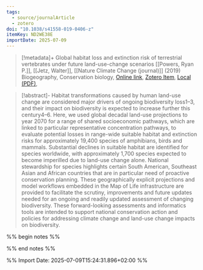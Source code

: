 ```yaml
---
tags:
  - source/journalArticle
  - zotero
doi: "10.1038/s41558-019-0406-z"
itemKey: ND2WE38E
importDate: 2025-07-09
---
```

>[!metadata]+
> Global habitat loss and extinction risk of terrestrial vertebrates under future land-use-change scenarios
> [[Powers, Ryan P.]], [[Jetz, Walter]], 
> [[Nature Climate Change (journal)]] (2019)
> Biogeography, Conservation biology, 
> [Online link](https://www.nature.com/articles/s41558-019-0406-z), [Zotero Item](zotero://select/library/items/ND2WE38E), [Local (PDF)](file://C:/Users/aburg/Documents/references/zotero/storage/I8TGJT7U/Powers2019_GlobalHabitat.pdf), 

>[!abstract]-
>Habitat transformations caused by human land-use change are considered major drivers of ongoing biodiversity loss1–3, and their impact on biodiversity is expected to increase further this century4–6. Here, we used global decadal land-use projections to year 2070 for a range of shared socioeconomic pathways, which are linked to particular representative concentration pathways, to evaluate potential losses in range-wide suitable habitat and extinction risks for approximately 19,400 species of amphibians, birds and mammals. Substantial declines in suitable habitat are identified for species worldwide, with approximately 1,700 species expected to become imperilled due to land-use change alone. National stewardship for species highlights certain South American, Southeast Asian and African countries that are in particular need of proactive conservation planning. These geographically explicit projections and model workflows embedded in the Map of Life infrastructure are provided to facilitate the scrutiny, improvements and future updates needed for an ongoing and readily updated assessment of changing biodiversity. These forward-looking assessments and informatics tools are intended to support national conservation action and policies for addressing climate change and land-use change impacts on biodiversity.

%% begin notes %%

%% end notes %%

%% Import Date: 2025-07-09T15:24:31.896+02:00 %%
